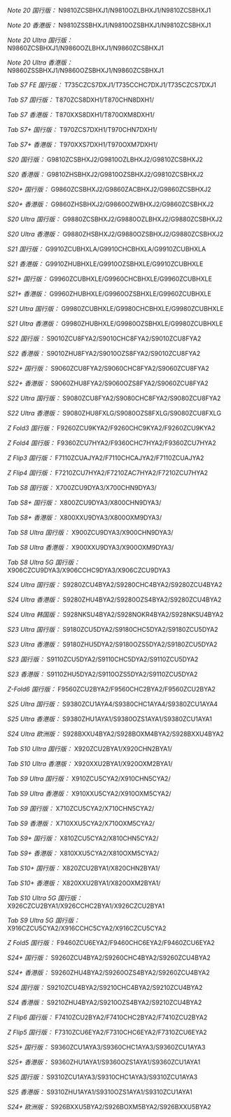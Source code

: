 *Note 20 国行版：*
N9810ZCSBHXJ1/N9810OZLBHXJ1/N9810ZCSBHXJ1

*Note 20 香港版：*
N9810ZSSBHXJ1/N9810OZSBHXJ1/N9810ZCSBHXJ1

*Note 20 Ultra 国行版：*
N9860ZCSBHXJ1/N9860OZLBHXJ1/N9860ZCSBHXJ1

*Note 20 Ultra 香港版：*
N9860ZSSBHXJ1/N9860OZSBHXJ1/N9860ZCSBHXJ1

*Tab S7 FE 国行版：*
T735CZCS7DXJ1/T735CCHC7DXJ1/T735CZCS7DXJ1

*Tab S7 国行版：*
T870ZCS8DXH1/T870CHN8DXH1/

*Tab S7 香港版：*
T870XXS8DXH1/T870OXM8DXH1/

*Tab S7+ 国行版：*
T970ZCS7DXH1/T970CHN7DXH1/

*Tab S7+ 香港版：*
T970XXS7DXH1/T970OXM7DXH1/

*S20 国行版：*
G9810ZCSBHXJ2/G9810OZLBHXJ2/G9810ZCSBHXJ2

*S20 香港版：*
G9810ZHSBHXJ2/G9810OZSBHXJ2/G9810ZCSBHXJ2

*S20+ 国行版：*
G9860ZCSBHXJ2/G9860ZACBHXJ2/G9860ZCSBHXJ2

*S20+ 香港版：*
G9860ZHSBHXJ2/G9860OZWBHXJ2/G9860ZCSBHXJ2

*S20 Ultra 国行版：*
G9880ZCSBHXJ2/G9880OZLBHXJ2/G9880ZCSBHXJ2

*S20 Ultra 香港版：*
G9880ZHSBHXJ2/G9880OZSBHXJ2/G9880ZCSBHXJ2

*S21 国行版：*
G9910ZCUBHXLA/G9910CHCBHXLA/G9910ZCUBHXLA

*S21 香港版：*
G9910ZHUBHXLE/G9910OZSBHXLE/G9910ZCUBHXLE

*S21+ 国行版：*
G9960ZCUBHXLE/G9960CHCBHXLE/G9960ZCUBHXLE

*S21+ 香港版：*
G9960ZHUBHXLE/G9960OZSBHXLE/G9960ZCUBHXLE

*S21 Ultra 国行版：*
G9980ZCUBHXLE/G9980CHCBHXLE/G9980ZCUBHXLE

*S21 Ultra 香港版：*
G9980ZHUBHXLE/G9980OZSBHXLE/G9980ZCUBHXLE

*S22 国行版：*
S9010ZCU8FYA2/S9010CHC8FYA2/S9010ZCU8FYA2

*S22 香港版：*
S9010ZHU8FYA2/S9010OZS8FYA2/S9010ZCU8FYA2

*S22+ 国行版：*
S9060ZCU8FYA2/S9060CHC8FYA2/S9060ZCU8FYA2

*S22+ 香港版：*
S9060ZHU8FYA2/S9060OZS8FYA2/S9060ZCU8FYA2

*S22 Ultra 国行版：*
S9080ZCU8FYA2/S9080CHC8FYA2/S9080ZCU8FYA2

*S22 Ultra 香港版：*
S9080ZHU8FXLG/S9080OZS8FXLG/S9080ZCU8FXLG

*Z Fold3 国行版：*
F9260ZCU9KYA2/F9260CHC9KYA2/F9260ZCU9KYA2

*Z Fold4 国行版：*
F9360ZCU7HYA2/F9360CHC7HYA2/F9360ZCU7HYA2

*Z Flip3 国行版：*
F7110ZCUAJYA2/F7110CHCAJYA2/F7110ZCUAJYA2

*Z Flip4 国行版：*
F7210ZCU7HYA2/F7210ZAC7HYA2/F7210ZCU7HYA2

*Tab S8 国行版：*
X700ZCU9DYA3/X700CHN9DYA3/

*Tab S8+ 国行版：*
X800ZCU9DYA3/X800CHN9DYA3/

*Tab S8+ 香港版：*
X800XXU9DYA3/X800OXM9DYA3/

*Tab S8 Ultra 国行版：*
X900ZCU9DYA3/X900CHN9DYA3/

*Tab S8 Ultra 香港版：*
X900XXU9DYA3/X900OXM9DYA3/

*Tab S8 Ultra 5G 国行版：*
X906CZCU9DYA3/X906CCHC9DYA3/X906CZCU9DYA3

*S24 Ultra 国行版：*
S9280ZCU4BYA2/S9280CHC4BYA2/S9280ZCU4BYA2

*S24 Ultra 香港版：*
S9280ZHU4BYA2/S9280OZS4BYA2/S9280ZCU4BYA2

*S24 Ultra 韩国版：*
S928NKSU4BYA2/S928NOKR4BYA2/S928NKSU4BYA2

*S23 Ultra 国行版：*
S9180ZCU5DYA2/S9180CHC5DYA2/S9180ZCU5DYA2

*S23 Ultra 香港版：*
S9180ZHU5DYA2/S9180OZS5DYA2/S9180ZCU5DYA2

*S23 国行版：*
S9110ZCU5DYA2/S9110CHC5DYA2/S9110ZCU5DYA2

*S23 香港版：*
S9110ZHU5DYA2/S9110OZS5DYA2/S9110ZCU5DYA2

*Z-Fold6 国行版：*
F9560ZCU2BYA2/F9560CHC2BYA2/F9560ZCU2BYA2

*S25 Ultra 国行版：*
S9380ZCU1AYA4/S9380CHC1AYA4/S9380ZCU1AYA4

*S25 Ultra 香港版：*
S9380ZHU1AYA1/S9380OZS1AYA1/S9380ZCU1AYA1

*S24 Ultra 欧洲版：*
S928BXXU4BYA2/S928BOXM4BYA2/S928BXXU4BYA2

*Tab S10 Ultra 国行版：*
X920ZCU2BYA1/X920CHN2BYA1/

*Tab S10 Ultra 香港版：*
X920XXU2BYA1/X920OXM2BYA1/

*Tab S9 Ultra 国行版：*
X910ZCU5CYA2/X910CHN5CYA2/

*Tab S9 Ultra 香港版：*
X910XXU5CYA2/X910OXM5CYA2/

*Tab S9  国行版：*
X710ZCU5CYA2/X710CHN5CYA2/

*Tab S9  香港版：*
X710XXU5CYA2/X710OXM5CYA2/

*Tab S9+ 国行版：*
X810ZCU5CYA2/X810CHN5CYA2/

*Tab S9+ 香港版：*
X810XXU5CYA2/X810OXM5CYA2/

*Tab S10+ 国行版：*
X820ZCU2BYA1/X820CHN2BYA1/

*Tab S10+ 香港版：*
X820XXU2BYA1/X820OXM2BYA1/

*Tab S10 Ultra 5G 国行版：*
X926CZCU2BYA1/X926CCHC2BYA1/X926CZCU2BYA1

*Tab S9 Ultra 5G 国行版：*
X916CZCU5CYA2/X916CCHC5CYA2/X916CZCU5CYA2

*Z Fold5 国行版：*
F9460ZCU6EYA2/F9460CHC6EYA2/F9460ZCU6EYA2

*S24+ 国行版：*
S9260ZCU4BYA2/S9260CHC4BYA2/S9260ZCU4BYA2

*S24+ 香港版：*
S9260ZHU4BYA2/S9260OZS4BYA2/S9260ZCU4BYA2

*S24 国行版：*
S9210ZCU4BYA2/S9210CHC4BYA2/S9210ZCU4BYA2

*S24 香港版：*
S9210ZHU4BYA2/S9210OZS4BYA2/S9210ZCU4BYA2

*Z Flip6 国行版：*
F7410ZCU2BYA2/F7410CHC2BYA2/F7410ZCU2BYA2

*Z Flip5 国行版：*
F7310ZCU6EYA2/F7310CHC6EYA2/F7310ZCU6EYA2

*S25+ 国行版：*
S9360ZCU1AYA3/S9360CHC1AYA3/S9360ZCU1AYA3

*S25+ 香港版：*
S9360ZHU1AYA1/S9360OZS1AYA1/S9360ZCU1AYA1

*S25 国行版：*
S9310ZCU1AYA3/S9310CHC1AYA3/S9310ZCU1AYA3

*S25 香港版：*
S9310ZHU1AYA1/S9310OZS1AYA1/S9310ZCU1AYA1

*S24+ 欧洲版：*
S926BXXU5BYA2/S926BOXM5BYA2/S926BXXU5BYA2

